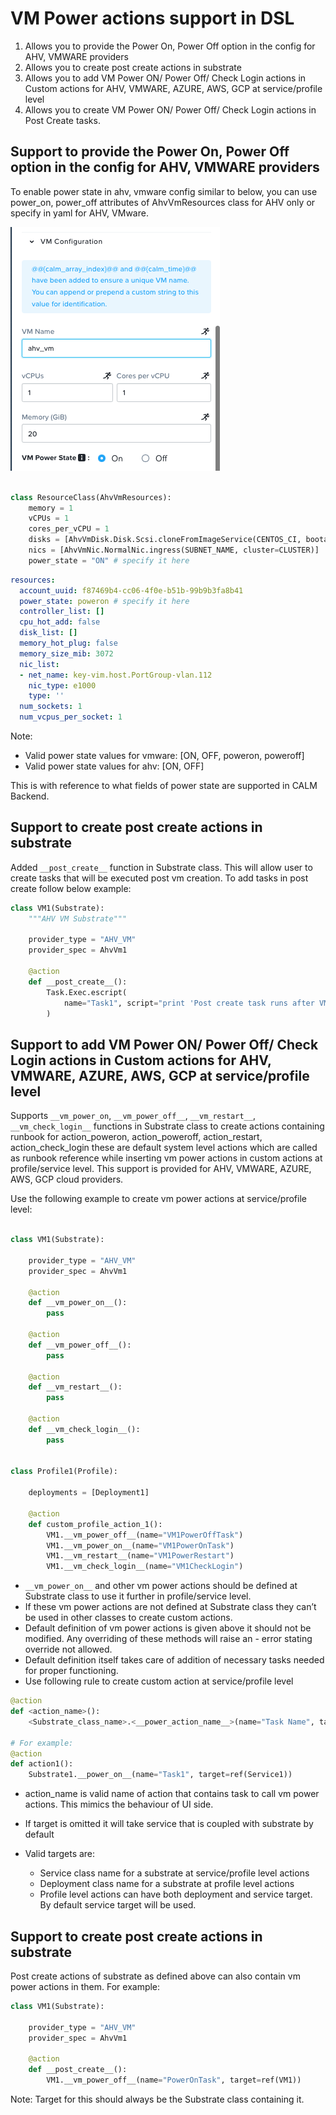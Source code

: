 # VM Power actions support in DSL

1. Allows you to provide the Power On, Power Off option in the config for AHV, VMWARE providers
2. Allows you to create post create actions in substrate
3. Allows you to add VM Power ON/ Power Off/ Check Login actions in Custom actions for AHV, VMWARE, AZURE, AWS, GCP at service/profile level
4. Allows you to create VM Power ON/ Power Off/ Check Login actions in Post Create tasks.

## Support to provide the Power On, Power Off option in the config for AHV, VMWARE providers

To enable power state in ahv, vmware config similar to below, you can use power_on, power_off attributes of AhvVmResources class for AHV only or specify in yaml for AHV, VMware. 

![power_state](images/power_state.png "power_state_image")

```python

class ResourceClass(AhvVmResources):
    memory = 1
    vCPUs = 1
    cores_per_vCPU = 1
    disks = [AhvVmDisk.Disk.Scsi.cloneFromImageService(CENTOS_CI, bootable=True)]
    nics = [AhvVmNic.NormalNic.ingress(SUBNET_NAME, cluster=CLUSTER)]
    power_state = "ON" # specify it here

```

```yaml
resources:
  account_uuid: f87469b4-cc06-4f0e-b51b-99b9b3fa8b41
  power_state: poweron # specify it here
  controller_list: []
  cpu_hot_add: false
  disk_list: []
  memory_hot_plug: false
  memory_size_mib: 3072
  nic_list:
  - net_name: key-vim.host.PortGroup-vlan.112
    nic_type: e1000
    type: ''
  num_sockets: 1
  num_vcpus_per_socket: 1

```

Note:
- Valid power state values for vmware: [ON, OFF, poweron, poweroff]
- Valid power state values for ahv: [ON, OFF]

This is with reference to what fields of power state are supported in CALM Backend.

## Support to create post create actions in substrate

Added `__post_create__` function in Substrate class. This will allow user to create tasks that will be executed post vm creation. To add tasks in post create follow below example:

```python
class VM1(Substrate):
    """AHV VM Substrate"""

    provider_type = "AHV_VM"
    provider_spec = AhvVm1

    @action
    def __post_create__():
        Task.Exec.escript(
            name="Task1", script="print 'Post create task runs after VM is created'"
        )
```

## Support to add VM Power ON/ Power Off/ Check Login actions in Custom actions for AHV, VMWARE, AZURE, AWS, GCP at service/profile level

Supports `__vm_power_on`, `__vm_power_off__`, `__vm_restart__`, `__vm_check_login__` functions in Substrate class to create actions containing runbook for action_poweron, action_poweroff, action_restart, action_check_login these are default system level actions which are called as runbook reference while inserting vm power actions in custom actions at profile/service level. This support is provided for AHV, VMWARE, AZURE, AWS, GCP cloud providers.

Use the following example to create vm power actions at service/profile level:

```python

class VM1(Substrate):

    provider_type = "AHV_VM"
    provider_spec = AhvVm1

    @action
    def __vm_power_on__():
        pass

    @action
    def __vm_power_off__():
        pass

    @action
    def __vm_restart__():
        pass

    @action
    def __vm_check_login__():
        pass


class Profile1(Profile):

    deployments = [Deployment1]

    @action
    def custom_profile_action_1():
        VM1.__vm_power_off__(name="VM1PowerOffTask")
        VM1.__vm_power_on__(name="VM1PowerOnTask")
        VM1.__vm_restart__(name="VM1PowerRestart")
        VM1.__vm_check_login__(name="VM1CheckLogin")
```

- `__vm_power_on__` and other vm power actions should be defined at Substrate class to use it further in profile/service level. 
- If these vm power actions are not defined at Substrate class they can’t be used in other classes to create custom actions.
- Default definition of vm power actions is given above it should not be modified. Any overriding of these methods will raise an - error stating override not allowed.
- Default definition itself takes care of addition of necessary tasks needed for proper functioning.
- Use following rule to create custom action at service/profile level

```python
@action
def <action_name>():
    <Substrate_class_name>.<__power_action_name__>(name="Task Name", target=ref(<Target_class_name>))

# For example:
@action
def action1():
    Substrate1.__power_on__(name="Task1", target=ref(Service1))

```

- action_name is valid name of action that contains task to call vm power actions. This mimics the behaviour of UI side. 
- If target is omitted it will take service that is coupled with substrate by default

- Valid targets are: 
    - Service class name for a substrate at service/profile level actions
    - Deployment class name for a substrate at profile level actions
    - Profile level actions can have both deployment and service target. By default service target will be used.

## Support to create post create actions in substrate

Post create actions of substrate as defined above can also contain vm power actions in them. For example:

```python
class VM1(Substrate):

    provider_type = "AHV_VM"
    provider_spec = AhvVm1

    @action
    def __post_create__():
        VM1.__vm_power_off__(name="PowerOnTask", target=ref(VM1))
```

Note: Target for this should always be the Substrate class containing it.

